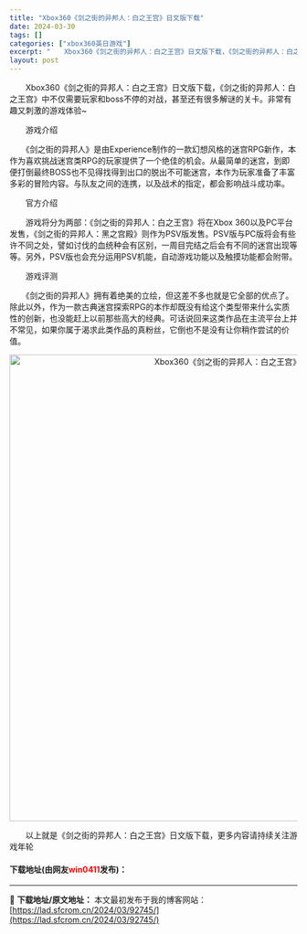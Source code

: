 ```yaml
---
title: "Xbox360《剑之街的异邦人：白之王宫》日文版下载"
date: 2024-03-30
tags: []
categories: ["xbox360英日游戏"]
excerpt: "　　Xbox360《剑之街的异邦人：白之王宫》日文版下载，《剑之街的异邦人：白之王宫》中不仅需要玩家和boss不停的对战，甚至还有很多解谜的关卡。非常有趣又刺激的游戏体验~ 　　游戏介绍 　　《剑之街的异邦人》是由Experience制作的一款幻想风格的迷宫RPG新作，本作为喜欢挑战迷宫类RPG的玩&hellip;"
layout: post
---
```


 <p>　　Xbox360《剑之街的异邦人：白之王宫》日文版下载，《剑之街的异邦人：白之王宫》中不仅需要玩家和boss不停的对战，甚至还有很多解谜的关卡。非常有趣又刺激的游戏体验~</p> <p>　　游戏介绍</p> <p>　　《剑之街的异邦人》是由Experience制作的一款幻想风格的迷宫RPG新作，本作为喜欢挑战迷宫类RPG的玩家提供了一个绝佳的机会。从最简单的迷宫，到即便打倒最终BOSS也不见得找得到出口的脱出不可能迷宫，本作为玩家准备了丰富多彩的冒险内容。与队友之间的连携，以及战术的指定，都会影响战斗成功率。</p> <p>　　官方介绍</p> <p>　　游戏将分为两部：《剑之街的异邦人：白之王宫》将在Xbox 360以及PC平台发售，《剑之街的异邦人：黑之宫殿》则作为PSV版发售。PSV版与PC版将会有些许不同之处，譬如讨伐的血统种会有区别，一周目完结之后会有不同的迷宫出现等等。另外，PSV版也会充分运用PSV机能，自动游戏功能以及触摸功能都会附带。</p> <p>　　游戏评测</p> <p>　　《剑之街的异邦人》拥有着绝美的立绘，但这差不多也就是它全部的优点了。除此以外，作为一款古典迷宫探索RPG的本作却既没有给这个类型带来什么实质性的创新，也没能赶上以前那些高大的经典。可话说回来这类作品在主流平台上并不常见，如果你属于渴求此类作品的真粉丝，它倒也不是没有让你稍作尝试的价值。</p> <p align="center"><img align="" border="0" src="https://lad.sfcrom.cn/wp-content/uploads/2024/03/20240330_6607d550dd207.jpg" width="817" alt="Xbox360《剑之街的异邦人：白之王宫》日文版下载" /></p> <p>　　以上就是《剑之街的异邦人：白之王宫》日文版下载，更多内容请持续关注游戏年轮</p> <p><h4>下载地址(由网友<font color="red">win0411</font>发布)：</h4></p> 

---
📖 **下载地址/原文地址：** 本文最初发布于我的博客网站：[https://lad.sfcrom.cn/2024/03/92745/](https://lad.sfcrom.cn/2024/03/92745/)
